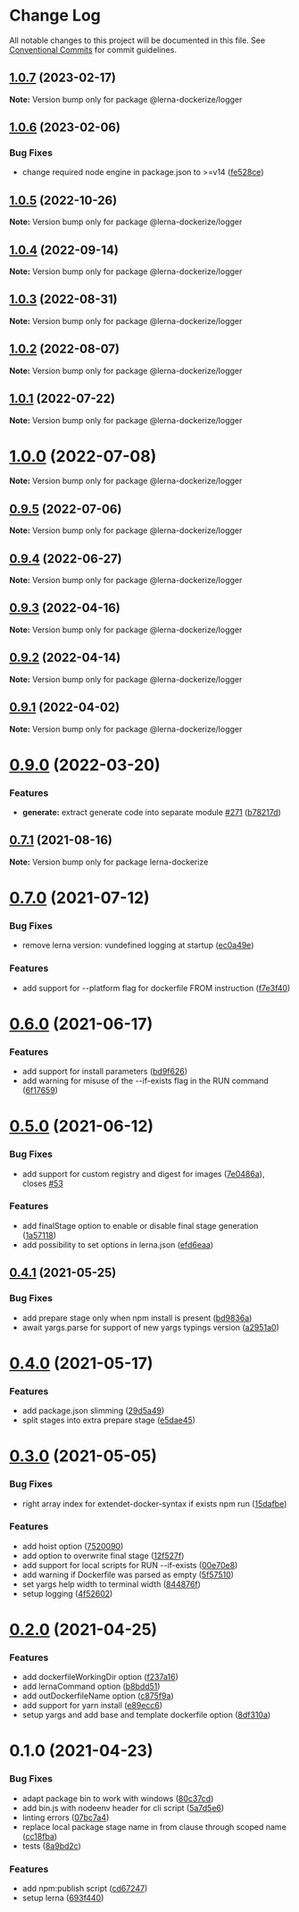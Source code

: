 # Change Log

All notable changes to this project will be documented in this file.
See [Conventional Commits](https://conventionalcommits.org) for commit guidelines.

## [1.0.7](https://github.com/rudxde/lerna-dockerize/compare/v1.0.6...v1.0.7) (2023-02-17)

**Note:** Version bump only for package @lerna-dockerize/logger





## [1.0.6](https://github.com/rudxde/lerna-dockerize/compare/v1.0.5...v1.0.6) (2023-02-06)


### Bug Fixes

* change required node engine in package.json to >=v14 ([fe528ce](https://github.com/rudxde/lerna-dockerize/commit/fe528ce78fa7495ed64569c6b0dd57cbe7b344a4))





## [1.0.5](https://github.com/rudxde/lerna-dockerize/compare/v1.0.4...v1.0.5) (2022-10-26)

**Note:** Version bump only for package @lerna-dockerize/logger





## [1.0.4](https://github.com/rudxde/lerna-dockerize/compare/v1.0.3...v1.0.4) (2022-09-14)

**Note:** Version bump only for package @lerna-dockerize/logger





## [1.0.3](https://github.com/rudxde/lerna-dockerize/compare/v1.0.2...v1.0.3) (2022-08-31)

**Note:** Version bump only for package @lerna-dockerize/logger





## [1.0.2](https://github.com/rudxde/lerna-dockerize/compare/v1.0.1...v1.0.2) (2022-08-07)

**Note:** Version bump only for package @lerna-dockerize/logger





## [1.0.1](https://github.com/rudxde/lerna-dockerize/compare/v1.0.0...v1.0.1) (2022-07-22)

**Note:** Version bump only for package @lerna-dockerize/logger





# [1.0.0](https://github.com/rudxde/lerna-dockerize/compare/v0.9.5...v1.0.0) (2022-07-08)

**Note:** Version bump only for package @lerna-dockerize/logger





## [0.9.5](https://github.com/rudxde/lerna-dockerize/compare/v0.9.4...v0.9.5) (2022-07-06)

**Note:** Version bump only for package @lerna-dockerize/logger





## [0.9.4](https://github.com/rudxde/lerna-dockerize/compare/v0.9.3...v0.9.4) (2022-06-27)

**Note:** Version bump only for package @lerna-dockerize/logger





## [0.9.3](https://github.com/rudxde/lerna-dockerize/compare/v0.9.2...v0.9.3) (2022-04-16)

**Note:** Version bump only for package @lerna-dockerize/logger





## [0.9.2](https://github.com/rudxde/lerna-dockerize/compare/v0.9.1...v0.9.2) (2022-04-14)

**Note:** Version bump only for package @lerna-dockerize/logger





## [0.9.1](https://github.com/rudxde/lerna-dockerize/compare/v0.9.0...v0.9.1) (2022-04-02)

**Note:** Version bump only for package @lerna-dockerize/logger





# [0.9.0](https://github.com/rudxde/lerna-dockerize/compare/v0.8.4...v0.9.0) (2022-03-20)


### Features

* **generate:** extract generate code into separate module [#271](https://github.com/rudxde/lerna-dockerize/issues/271) ([b78217d](https://github.com/rudxde/lerna-dockerize/commit/b78217d0da06a58515e3e54027cb084413a3b390))





## [0.7.1](https://github.com/rudxde/lerna-dockerize/compare/v0.7.0...v0.7.1) (2021-08-16)

**Note:** Version bump only for package lerna-dockerize





# [0.7.0](https://github.com/rudxde/lerna-dockerize/compare/v0.6.0...v0.7.0) (2021-07-12)


### Bug Fixes

* remove lerna version: vundefined logging at startup ([ec0a49e](https://github.com/rudxde/lerna-dockerize/commit/ec0a49e8bfc303439012902eb7a81c327164c232))


### Features

* add support for --platform flag for dockerfile FROM instruction ([f7e3f40](https://github.com/rudxde/lerna-dockerize/commit/f7e3f40922b5acdc98f49b905928b3b9ecfe7bf3))





# [0.6.0](https://github.com/rudxde/lerna-dockerize/compare/v0.5.0...v0.6.0) (2021-06-17)


### Features

* add support for install parameters ([bd9f626](https://github.com/rudxde/lerna-dockerize/commit/bd9f6264344c1f4765995570f1b6f7ecfca3fcc3))
* add warning for misuse of the --if-exists flag in the RUN command ([6f17659](https://github.com/rudxde/lerna-dockerize/commit/6f176599d41e5bc69c0ffb3894b4e5b0c9dc9687))





# [0.5.0](https://github.com/rudxde/lerna-dockerize/compare/v0.4.1...v0.5.0) (2021-06-12)


### Bug Fixes

* add support for custom registry and digest for images ([7e0486a](https://github.com/rudxde/lerna-dockerize/commit/7e0486a7fe1069a1ac2b0f376e5439f7b566315b)), closes [#53](https://github.com/rudxde/lerna-dockerize/issues/53)


### Features

* add finalStage option to enable or disable final stage generation ([1a57118](https://github.com/rudxde/lerna-dockerize/commit/1a57118d5f51002a40f06269bce6127742371ecc))
* add possibility to set options in lerna.json ([efd6eaa](https://github.com/rudxde/lerna-dockerize/commit/efd6eaacea761c34966d766285a27563bb1de9d4))





## [0.4.1](https://github.com/rudxde/lerna-dockerize/compare/v0.4.0...v0.4.1) (2021-05-25)


### Bug Fixes

* add prepare stage only when npm install is present ([bd9836a](https://github.com/rudxde/lerna-dockerize/commit/bd9836af42075428ac685ace844f3bf60caa6ea0))
* await yargs.parse for support of new yargs typings version ([a2951a0](https://github.com/rudxde/lerna-dockerize/commit/a2951a031add69058eb1db6fd417fe783af8c4b0))





# [0.4.0](https://github.com/rudxde/lerna-dockerize/compare/v0.3.0...v0.4.0) (2021-05-17)


### Features

* add package.json slimming ([29d5a49](https://github.com/rudxde/lerna-dockerize/commit/29d5a49d2dc0b05891366893e6850e758a58c93f))
* split stages into extra prepare stage ([e5dae45](https://github.com/rudxde/lerna-dockerize/commit/e5dae45a228a7b911f29986be0c75a9d4d75224c))





# [0.3.0](https://github.com/rudxde/lerna-dockerize/compare/v0.2.0...v0.3.0) (2021-05-05)


### Bug Fixes

* right array index for extendet-docker-syntax if exists npm run ([15dafbe](https://github.com/rudxde/lerna-dockerize/commit/15dafbe0eaddfb30e701a019e2a93658216c9a97))


### Features

* add hoist option ([7520090](https://github.com/rudxde/lerna-dockerize/commit/7520090bfb45dadbdcb962219acc0583950d70a0))
* add option to overwrite final stage ([12f527f](https://github.com/rudxde/lerna-dockerize/commit/12f527fc8103ba5e5f7105ff811bd3ea03e4c810))
* add support for local scripts for RUN --if-exists ([00e70e8](https://github.com/rudxde/lerna-dockerize/commit/00e70e8bcfbae9db5497e7cc348d355add5da7c3))
* add warning if Dockerfile was parsed as empty ([5f57510](https://github.com/rudxde/lerna-dockerize/commit/5f57510ba9dcc2d38f3210ec5fd633b6accba4bb))
* set yargs help width to terminal width ([844876f](https://github.com/rudxde/lerna-dockerize/commit/844876f479635fb39b9add41df38726a711545f1))
* setup logging ([4f52602](https://github.com/rudxde/lerna-dockerize/commit/4f52602645176aee798bb27ad7d3ddf5bf1f4061))





# [0.2.0](https://github.com/rudxde/lerna-dockerize/compare/v0.1.0...v0.2.0) (2021-04-25)


### Features

* add dockerfileWorkingDir option ([f237a16](https://github.com/rudxde/lerna-dockerize/commit/f237a16bc7f66b6882862ed7a2c293c4f77c6901))
* add lernaCommand option ([b8bdd51](https://github.com/rudxde/lerna-dockerize/commit/b8bdd5163ede77e10d73f0dabee1af882a87de31))
* add outDockerfileName option ([c875f9a](https://github.com/rudxde/lerna-dockerize/commit/c875f9a970c8ddc9375ac2208117b6f900ccd1bb))
* add support for yarn install ([e89ecc6](https://github.com/rudxde/lerna-dockerize/commit/e89ecc6b12b7f3e7551df835e245f1a8c81fb6c7))
* setup yargs and add base and template dockerfile option ([8df310a](https://github.com/rudxde/lerna-dockerize/commit/8df310a82b973e2cf2a6723a5b13350520994e97))





# 0.1.0 (2021-04-23)


### Bug Fixes

* adapt package bin to work with windows ([80c37cd](https://github.com/rudxde/lerna-dockerize/commit/80c37cd923175c7a451d791092795a23d1fa15d2))
* add bin.js with nodeenv header for cli script ([5a7d5e6](https://github.com/rudxde/lerna-dockerize/commit/5a7d5e6137ac43027978b86a9dc17345eca10065))
* linting errors ([07bc7a4](https://github.com/rudxde/lerna-dockerize/commit/07bc7a40388c0333fe27a78fa8fa65f82b5f4e58))
* replace local package stage name in from clause through scoped name ([cc18fba](https://github.com/rudxde/lerna-dockerize/commit/cc18fbae563f08e804f4bb0e8b580f21a5d08033))
* tests ([8a9bd2c](https://github.com/rudxde/lerna-dockerize/commit/8a9bd2c368c0f68f5c74b158ef901aff611e1cd4))


### Features

* add npm:publish script ([cd67247](https://github.com/rudxde/lerna-dockerize/commit/cd67247c0bfe3e1149b2cfc3201013a8aa821047))
* setup lerna ([693f440](https://github.com/rudxde/lerna-dockerize/commit/693f440f151dacb1a94806de1c8956ec2a304bf7))
